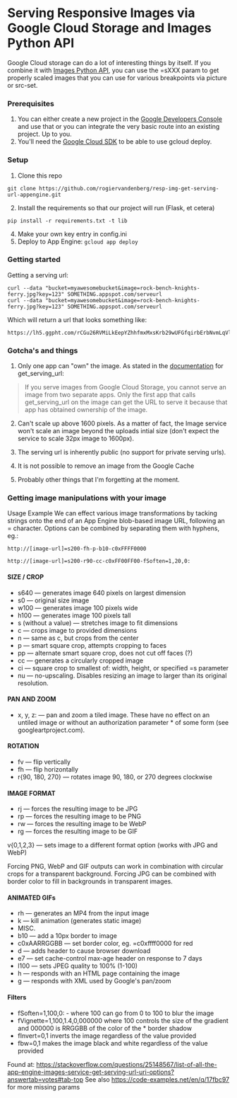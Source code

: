 Serving Responsive Images via Google Cloud Storage and Images Python API
==================================

Google Cloud storage can do a lot of interesting things by itself. If you combine it with [Images Python API](https://developers.google.com/appengine/docs/python/images/), you can use the =sXXX param to get properly scaled images that you can use for various breakpoints via picture or src-set.

### Prerequisites

1. You can either create a new project in the [Google Developers Console](https://console.developers.google.com) and use that or you can integrate the very basic route into an existing project. Up to you.
2. You'll need the [Google Cloud SDK](https://developers.google.com/cloud/sdk/) to be able to use gcloud deploy.

### Setup

1. Clone this repo
```
git clone https://github.com/rogiervandenberg/resp-img-get-serving-url-appengine.git
```
2. Install the requirements so that our project will run (Flask, et cetera)
```
pip install -r requirements.txt -t lib
```
4. Make your own key entry in config.ini
5. Deploy to App Engine: `gcloud app deploy`

### Getting started

Getting a serving url:

```
curl --data "bucket=myawesomebucket&image=rock-bench-knights-ferry.jpg?key=123" SOMETHING.appspot.com/serveurl
curl --data "bucket=myawesomebucket&image=rock-bench-knights-ferry.jpg?key=123" SOMETHING.appspot.com/serveurl
```

Which will return a url that looks something like:

```
https://lh5.ggpht.com/rCGu26RVMiLkEepYZhhfmxMxsKrb29wUFGfqirbErbNvmLqVlr7mFvXILGQrSZ_u53D4OpMSh_wN3lUoh224RhWWFJlFQA
```

### Gotcha's and things

1. Only one app can "own" the image. As stated in the [documentation](https://developers.google.com/appengine/docs/python/images/functions) for get_serving_url:

> If you serve images from Google Cloud Storage, you cannot serve an image from two separate apps. Only the first app that calls get_serving_url on the image can get the URL to serve it because that app has obtained ownership of the image.

2. Can't scale up above 1600 pixels. As a matter of fact, the Image service won't scale an image beyond the uploads intial size (don't expect the service to scale 32px image to 1600px).

3. The serving url is inherently public (no support for private serving urls).

4. It is not possible to remove an image from the Google Cache

5. Probably other things that I'm forgetting at the moment.

### Getting image manipulations with your image
Usage Example
We can effect various image transformations by tacking strings onto the end of an App Engine blob-based image URL, following an = character. Options can be combined by separating them with hyphens, eg.:

`http://[image-url]=s200-fh-p-b10-c0xFFFF0000`

`http://[image-url]=s200-r90-cc-c0xFF00FF00-fSoften=1,20,0:`


#### SIZE / CROP
* s640 — generates image 640 pixels on largest dimension
* s0 — original size image
* w100 — generates image 100 pixels wide
* h100 — generates image 100 pixels tall
* s (without a value) — stretches image to fit dimensions
* c — crops image to provided dimensions
* n — same as c, but crops from the center
* p — smart square crop, attempts cropping to faces
* pp — alternate smart square crop, does not cut off faces (?)
* cc — generates a circularly cropped image
* ci — square crop to smallest of: width, height, or specified =s parameter
* nu — no-upscaling. Disables resizing an image to larger than its original resolution.

#### PAN AND ZOOM
* x, y, z: — pan and zoom a tiled image. These have no effect on an untiled image or without an authorization parameter * of some form (see googleartproject.com).

#### ROTATION
* fv — flip vertically
* fh — flip horizontally
* r{90, 180, 270} — rotates image 90, 180, or 270 degrees clockwise

#### IMAGE FORMAT
* rj — forces the resulting image to be JPG
* rp — forces the resulting image to be PNG
* rw — forces the resulting image to be WebP
* rg — forces the resulting image to be GIF

v{0,1,2,3} — sets image to a different format option (works with JPG and WebP)

Forcing PNG, WebP and GIF outputs can work in combination with circular crops for a transparent background. Forcing JPG can be combined with border color to fill in backgrounds in transparent images.


#### ANIMATED GIFs
* rh — generates an MP4 from the input image
* k — kill animation (generates static image)
* MISC.
* b10 — add a 10px border to image
* c0xAARRGGBB — set border color, eg. =c0xffff0000 for red
* d — adds header to cause browser download
* e7 — set cache-control max-age header on response to 7 days
* l100 — sets JPEG quality to 100% (1-100)
* h — responds with an HTML page containing the image
* g — responds with XML used by Google's pan/zoom

#### Filters
* fSoften=1,100,0: - where 100 can go from 0 to 100 to blur the image
* fVignette=1,100,1.4,0,000000 where 100 controls the size of the gradient and 000000 is RRGGBB of the color of the * border shadow
* fInvert=0,1 inverts the image regardless of the value provided
* fbw=0,1 makes the image black and white regardless of the value provided

Found at: https://stackoverflow.com/questions/25148567/list-of-all-the-app-engine-images-service-get-serving-url-uri-options?answertab=votes#tab-top 
See also https://code-examples.net/en/q/17fbc97 for more missing params